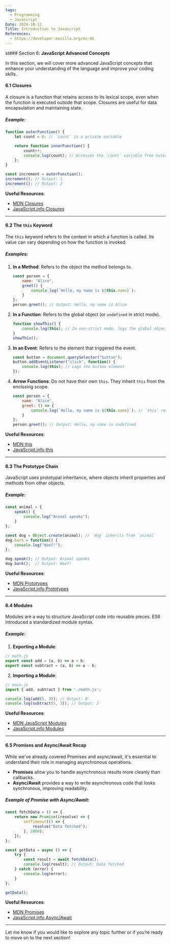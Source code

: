 ```yaml
---
tags:
  - Programming
  - Javascript
Date: 2024-10-12
Title: Introduction to Javascript
References:
  - https://developer.mozilla.org/en-US
---
```

st### Section 6: **JavaScript Advanced Concepts**

In this section, we will cover more advanced JavaScript concepts that enhance your understanding of the language and improve your coding skills.

#### 6.1 Closures

A closure is a function that retains access to its lexical scope, even when the function is executed outside that scope. Closures are useful for data encapsulation and maintaining state.

##### Example:
```javascript
function outerFunction() {
    let count = 0; // `count` is a private variable

    return function innerFunction() {
        count++;
        console.log(count); // Accesses the `count` variable from outerFunction's scope
    };
}

const increment = outerFunction();
increment(); // Output: 1
increment(); // Output: 2
```

**Useful Resources**:
- [MDN Closures](https://developer.mozilla.org/en-US/docs/Web/JavaScript/Closures)
- [JavaScript.info Closures](https://javascript.info/closure)

---

#### 6.2 The `this` Keyword

The `this` keyword refers to the context in which a function is called. Its value can vary depending on how the function is invoked.

##### Examples:
1. **In a Method**: Refers to the object the method belongs to.
   ```javascript
   const person = {
       name: "Alice",
       greet() {
           console.log(`Hello, my name is ${this.name}`);
       }
   };
   person.greet(); // Output: Hello, my name is Alice
   ```

2. **In a Function**: Refers to the global object (or `undefined` in strict mode).
   ```javascript
   function showThis() {
       console.log(this); // In non-strict mode, logs the global object
   }
   showThis();
   ```

3. **In an Event**: Refers to the element that triggered the event.
   ```javascript
   const button = document.querySelector("button");
   button.addEventListener("click", function() {
       console.log(this); // Logs the button element
   });
   ```

4. **Arrow Functions**: Do not have their own `this`. They inherit `this` from the enclosing scope.
   ```javascript
   const person = {
       name: "Alice",
       greet: () => {
           console.log(`Hello, my name is ${this.name}`); // `this` refers to the global scope
       }
   };
   person.greet(); // Output: Hello, my name is undefined
   ```

**Useful Resources**:
- [MDN this](https://developer.mozilla.org/en-US/docs/Web/JavaScript/Reference/Operators/this)
- [JavaScript.info this](https://javascript.info/this)

---

#### 6.3 The Prototype Chain

JavaScript uses prototypal inheritance, where objects inherit properties and methods from other objects.

##### Example:
```javascript
const animal = {
    speak() {
        console.log("Animal speaks");
    }
};

const dog = Object.create(animal); // `dog` inherits from `animal`
dog.bark = function() {
    console.log("Woof!");
};

dog.speak(); // Output: Animal speaks
dog.bark();  // Output: Woof!
```

**Useful Resources**:
- [MDN Prototypes](https://developer.mozilla.org/en-US/docs/Web/JavaScript/Inheritance_and_the_prototype_chain)
- [JavaScript.info Prototypes](https://javascript.info/prototype-inheritance)

---

#### 6.4 Modules

Modules are a way to structure JavaScript code into reusable pieces. ES6 introduced a standardized module syntax.

##### Example:
1. **Exporting a Module**:
```javascript
// math.js
export const add = (a, b) => a + b;
export const subtract = (a, b) => a - b;
```

2. **Importing a Module**:
```javascript
// main.js
import { add, subtract } from './math.js';

console.log(add(5, 3)); // Output: 8
console.log(subtract(5, 3)); // Output: 2
```

**Useful Resources**:
- [MDN JavaScript Modules](https://developer.mozilla.org/en-US/docs/Web/JavaScript/Guide/Modules)
- [JavaScript.info Modules](https://javascript.info/modules-intro)

---

#### 6.5 Promises and Async/Await Recap

While we've already covered Promises and async/await, it's essential to understand their role in managing asynchronous operations.

- **Promises** allow you to handle asynchronous results more cleanly than callbacks.
- **Async/Await** provides a way to write asynchronous code that looks synchronous, improving readability.

##### Example of Promise with Async/Await:
```javascript
const fetchData = () => {
    return new Promise((resolve) => {
        setTimeout(() => {
            resolve("Data fetched");
        }, 2000);
    });
};

const getData = async () => {
    try {
        const result = await fetchData();
        console.log(result); // Output: Data fetched
    } catch (error) {
        console.log(error);
    }
};

getData();
```

**Useful Resources**:
- [MDN Promises](https://developer.mozilla.org/en-US/docs/Web/JavaScript/Reference/Global_Objects/Promise)
- [JavaScript.info Async/Await](https://javascript.info/async)

---

Let me know if you would like to explore any topic further or if you’re ready to move on to the next section!

